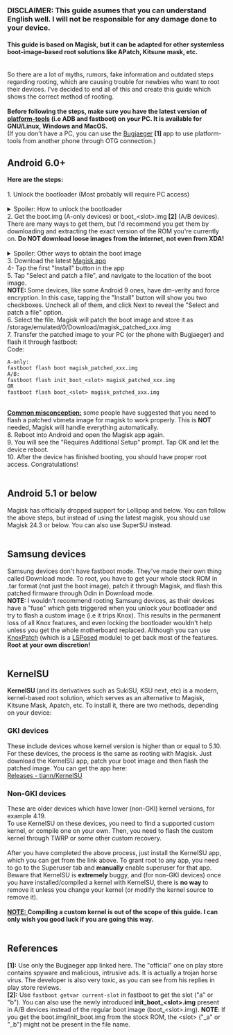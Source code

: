 
<h3>DISCLAIMER: This guide asumes that you can understand English well. I will not be responsible for any damage done to your device.​</h3><h4><b>This guide is based on Magisk, but it can be adapted for other systemless boot-image-based root solutions like APatch, Kitsune mask, etc.</b>​</h4><br>
So there are a lot of myths, rumors, fake information and outdated steps regarding rooting, which are causing trouble for newbies who want to root their devices. I've decided to end all of this and create this guide which shows the correct method of rooting.<br>
<br>
<b>Before following the steps, make sure you have the latest version of </b><a href="https://developer.android.com/tools/releases/platform-tools" target="_blank" class="link link--external" rel="ugc nofollow ugc noopener"><b>platform-tools</b></a><b> (i.e ADB and fastboot) on your PC. It is available for GNU/Linux, Windows and MacOS.</b><br>
(If you don't have a PC, you can use the <a href="https://drive.google.com/file/d/15XT8FvcPKUH-fOsJTTUauEdC87fJevyp/view?usp=drive_link" target="_blank" class="link link--external" rel="ugc nofollow ugc noopener">Bugjaeger</a> <b>[1] </b>app to use platform-tools from another phone through OTG connection.)<br>
<h2>Android 6.0+​</h2><b>Here are the steps:</b>
<br><br>
1. Unlock the bootloader (Most probably will require PC access)<br>
<br>
<details>
  <summary>Spoiler: How to unlock the bootloader</summary>

<div class="bbCodeSpoiler-content">
<br>
<a href="https://github.com/melontini/bootloader-unlock-wall-of-shame" target="_blank" class="link link--external" rel="ugc nofollow ugc noopener">This page</a> shows the method of unlocking the bootloader on major brands and SoCs.<br>

If none of these work for you, try the traditional method:<br>
1. Go to Settings &gt; About device (or something similar) and tap "Build number" several times rapidly until you get the "You are now a developer!" toast.<br>
2. Enable OEM unlocking in Developer Options, and reboot to fastboot/bootloader mode.<br>
3. Connect the device to your PC (or the phone with Bugjaeger) and run:<br>


<div class="bbCodeBlock bbCodeBlock--screenLimited bbCodeBlock--code">
	<div class="bbCodeBlock-title">
		Code:
	</div>
	<div class="bbCodeBlock-content" dir="ltr">
		<pre class="bbCodeCode" dir="ltr" data-xf-init="code-block" data-lang=""><code>fastboot flashing unlock
OR
fastboot oem unlock</code></pre>
	</div>
</div>(If one fails, try the other)<br>
4- Confirm the unlock by pressing the Volume UP button.<br>
5. All your data will be erased and the device will be unlocked.</div>
		</div>
	</div>
</div><hr>
</details>
2. Get the boot.img (A-only devices) or boot_&lt;slot&gt;.img<b> [2]</b> (A/B devices). There are many ways to get them, but I'd recommend you get them by downloading and extracting the exact version of the ROM you're currently on. <b>Do NOT download loose images from the internet, not even from XDA!<br>
</b>
<br>
<details>
	<summary>Spoiler: Other ways to obtain the boot image</summary>
			<div class="bbCodeBlock-content"><h2>1. For A/B devices (universal):​</h2>Temporarily install a pre-rooted ("bvS") GSI (Generic System Image) which corresponds to your current Android version (For example, <a href="https://sourceforge.net/projects/andyyan-gsi/files/lineage-21-td/lineage-21.0-20250322-UNOFFICIAL-arm64_bvS.img.gz/download" target="_blank" class="link link--external" rel="ugc nofollow ugc noopener">this</a>) using the <a href="https://f-droid.org/en/packages/vegabobo.dsusideloader/" target="_blank" class="link link--external" rel="ugc nofollow ugc noopener">DSU Sideloader</a> app (DO NOT use fastbootd or anything else, as we only want the GSI temporarily). Remember to unzip the .gz/.xz file first to get the GSI's .img file. After rebooting into the GSI, enable USB Debugging and type any one of these ADB commands:<br>

	
	


<div class="bbCodeBlock bbCodeBlock--screenLimited bbCodeBlock--code">
	<div class="bbCodeBlock-title">
		Code:
	</div>
	<div class="bbCodeBlock-content" dir="ltr">
		<pre class="bbCodeCode" dir="ltr" data-xf-init="code-block" data-lang=""><code>adb shell su -c dd if=/dev/block/bootdevice/by-name/boot_&lt;slot&gt; of=/sdcard/boot_&lt;slot&gt;.img
OR
adb shell su -c dd if=/dev/block/bootdevice/by-name/init_boot_&lt;slot&gt; of=/sdcard/init_boot_&lt;slot&gt;.img</code></pre>
	</div>
</div>(Grant root if asked)<br>
Now pull the boot image to your PC using ADB:<br>

	
	


<div class="bbCodeBlock bbCodeBlock--screenLimited bbCodeBlock--code">
	<div class="bbCodeBlock-title">
		Code:
	</div>
	<div class="bbCodeBlock-content" dir="ltr">
		<pre class="bbCodeCode" dir="ltr" data-xf-init="code-block" data-lang=""><code>adb pull /sdcard/boot_&lt;slot&gt;.img
OR
adb pull /sdcard/init_boot_&lt;slot&gt;.img</code></pre>
	</div>
</div>The boot image will be saved in the mtkclient folder.<br>
<h2>2. Most Mediatek devices:​</h2>You can use <a href="https://github.com/bkerler/mtkclient" target="_blank" class="link link--external" rel="ugc nofollow ugc noopener">mtkclient</a> to pull the boot image from Mediatek devices. It can be used for many other things, for example to unlock the bootloader (as you may already know from the link I gave for bootloader unlock methods). The installation instructions are clearly given on the GitHub page, so I won't provide additional steps. Once you have installed mtkclient, you can use these commands:<br>

	
	


<div class="bbCodeBlock bbCodeBlock--screenLimited bbCodeBlock--code">
	<div class="bbCodeBlock-title">
		Code:
	</div>
	<div class="bbCodeBlock-content" dir="ltr">
		<pre class="bbCodeCode" dir="ltr" data-xf-init="code-block" data-lang=""><code>For A-only devices:
mtk r boot boot.img
For A/B devices:
mtk r boot_&lt;slot&gt; boot_&lt;slot&gt;.img
OR
mtk r init_boot_&lt;slot&gt; init_boot_&lt;slot&gt;.img</code></pre>
	</div>
</div><h2>3. Tecno/Infinix devices with Unisoc (Spreadtrum) CPU:​</h2>(Please correct me if I'm wrong about if it's Unisoc-specific or not or if it works for Infinix or not, I've tried this only on a Tecno KL4 with Unisoc processor)<br>
You can use the following fastboot commands to get the boot image:<br>

	
	


<div class="bbCodeBlock bbCodeBlock--screenLimited bbCodeBlock--code">
	<div class="bbCodeBlock-title">
		Code:
	</div>
	<div class="bbCodeBlock-content" dir="ltr">
		<pre class="bbCodeCode" dir="ltr" data-xf-init="code-block" data-lang=""><code>A-only devices:
fastboot oem pull boot
A/B devices:
fastboot oem pull boot_&lt;slot&gt;
OR
fastboot oem pull init_boot_&lt;slot&gt;</code></pre>
	</div>
</div>The boot image file will be saved as a file called <b>data.out</b>. Change the extension to .img and rename it accordingly. Funny thing is that it works even with the bootloader locked and OEM unlocking disabled, but since Step 1 was to unlock your bootloader, I asume your bootloader is unlocked at this point.</div>
		</div>
	</div>
</div><hr>
</details>
3. Download the latest <a href="https://github.com/topjohnwu/Magisk/releases" target="_blank" class="link link--external" rel="ugc nofollow ugc noopener">Magisk app</a><br>
4- Tap the first "Install" button in the app<br>
5. Tap "Select and patch a file", and navigate to the location of the boot image.<br>
<b>NOTE: </b>Some devices, like some Android 9 ones, have dm-verity and force encryption. In this case, tapping the "Install" button will show you two checkboxes. Uncheck all of them, and click Next to reveal the "Select and patch a file" option.<br>
6. Select the file. Magisk will patch the boot image and store it as /storage/emulated/0/Download/magisk_patched_xxx.img<br>
7. Transfer the patched image to your PC (or the phone with Bugjaeger) and flash it through fastboot:<br>

	
	


<div class="bbCodeBlock bbCodeBlock--screenLimited bbCodeBlock--code">
	<div class="bbCodeBlock-title">
		Code:
	</div>
	<div class="bbCodeBlock-content" dir="ltr">
		<pre class="bbCodeCode" dir="ltr" data-xf-init="code-block" data-lang=""><code>A-only:
fastboot flash boot magisk_patched_xxx.img
A/B:
fastboot flash init_boot_&lt;slot&gt; magisk_patched_xxx.img
OR
fastboot flash boot_&lt;slot&gt; magisk_patched_xxx.img</code></pre>
	</div><br>
</div><b><u>Common misconception:</u></b> some people have suggested that you need to flash a patched vbmeta image for magisk to work properly. This is <b>NOT</b> needed, Magisk will handle everything automatically.<br>
8. Reboot into Android and open the Magisk app again.<br>
9. You will see the "Requires Additional Setup" prompt. Tap OK and let the device reboot.<br>
10. After the device has finished booting, you should have proper root access. Congratulations!<br>
<br>
<h2>Android 5.1 or below​</h2>Magisk has officially dropped support for Lollipop and below. You can follow the above steps, but instead of using the latest magisk, you should use Magisk 24.3 or below. You can also use SuperSU instead.<br>
<br>
<h2>Samsung devices​</h2>Samsung devices don't have fastboot mode. They've made their own thing called Download mode. To root, you have to get your whole stock ROM in .tar format (not just the boot image), patch it through Magisk, and flash this patched firmware through Odin in Download mode.<br>
<b>NOTE: </b>I wouldn't recommend rooting Samsung devices, as their devices have a "fuse" which gets triggered when you unlock your bootloader and try to flash a custom image (i.e it trips Knox). This results in the permanent loss of all Knox features, and even locking the bootloader wouldn't help unless you get the whole motherboard replaced. Although you can use <a href="https://github.com/salvogiangri/KnoxPatch" target="_blank" class="link link--external" rel="ugc nofollow ugc noopener">KnoxPatch</a> (which is a <a href="https://github.com/mywalkb/LSPosed_mod/releases" target="_blank" class="link link--external" rel="ugc nofollow ugc noopener">LSPosed</a> module) to get back most of the features. <b>Root at your own discretion!</b><br>
<br>
<h2><b>KernelSU</b>​</h2><b>KernelSU </b>(and its derivatives such as SukiSU, KSU next, etc) is a modern, kernel-based root solution, which serves as an alternative to Magisk, Kitsune Mask, Apatch, etc. To install it, there are two methods, depending on your device:<br>
<h3>GKI devices​</h3>These include devices whose kernel version is higher than or equal to 5.10.<br>
For these devices, the process is the same as rooting with Magisk. Just download the KernelSU app, patch your boot image and then flash the patched image. You can get the app here:<br>

	

					
<a href="https://github.com/tiann/KernelSU/releases" class="link link--external fauxBlockLink-blockLink" target="_blank" rel="ugc nofollow ugc noopener" data-proxy-href="">
						Releases - tiann/KernelSU
					</a>

						
</span>
				</div>
			</div>
		</div>
	</div>
<h3>Non-GKI devices​</h3>These are older devices which have lower (non-GKI) kernel versions, for example 4.19.<br>
To use KernelSU on these devices, you need to find a supported custom kernel, or compile one on your own. Then, you need to flash the custom kernel through TWRP or some other custom recovery.<br>
<br>
After you have completed the above process, just install the KernelSU app, which you can get from the link above. To grant root to any app, you need to go to the Superuser tab and <b>manually</b> enable superuser for that app.<br>
Beware that KernelSU is <b>extremely</b> buggy, and (for non-GKI devices) once you have installed/compiled a kernel with KernelSU, there is <b>no way </b>to remove it unless you change your kernel (or modify the kernel source to remove it).<br>
<br>
<b><u>NOTE: </u>Compiling a custom kernel is out of the scope of this guide. I can only wish you good luck if you are going this way.</b><br>
<br>
<h2>References​</h2><b>[1]:</b> Use only the Bugjaeger app linked here. The "official" one on play store contains spyware and malicious, intrusive ads. It is actually a trojan horse virus. The developer is also very toxic, as you can see from his replies in play store reviews.<br>
<b>[2]:</b> Use <code class="bbCodeInline">fastboot getvar current-slot</code> in fastboot to get the slot ("a" or "b"). You can also use the newly introduced <b>init_boot_&lt;slot&gt;.img</b> present in A/B devices instead of the regular boot image (boot_&lt;slot&gt;.img). <b> NOTE</b>: If you get the boot.img/init_boot.img from the stock ROM, the &lt;slot&gt; ("_a" or "_b") might not be present in the file name.</div>
